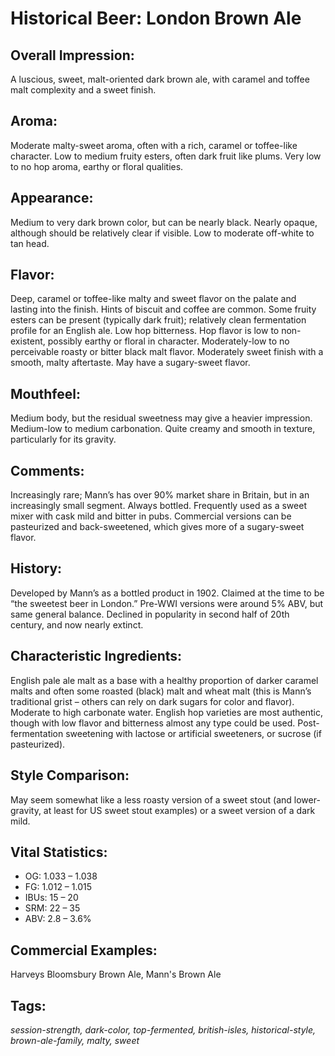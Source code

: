 # Historical Beer: London Brown Ale

## Overall Impression: 

A luscious, sweet, malt-oriented dark brown ale, with caramel and toffee malt complexity and a sweet finish.

## Aroma: 

Moderate malty-sweet aroma, often with a rich, caramel or toffee-like character. Low to medium fruity esters, often dark fruit like plums. Very low to no hop aroma, earthy or floral qualities.

## Appearance: 

Medium to very dark brown color, but can be nearly black. Nearly opaque, although should be relatively clear if visible. Low to moderate off-white to tan head.

## Flavor: 

Deep, caramel or toffee-like malty and sweet flavor on the palate and lasting into the finish. Hints of biscuit and coffee are common. Some fruity esters can be present (typically dark fruit); relatively clean fermentation profile for an English ale. Low hop bitterness. Hop flavor is low to non-existent, possibly earthy or floral in character. Moderately-low to no perceivable roasty or bitter black malt flavor. Moderately sweet finish with a smooth, malty aftertaste. May have a sugary-sweet flavor. 

## Mouthfeel: 

Medium body, but the residual sweetness may give a heavier impression. Medium-low to medium carbonation. Quite creamy and smooth in texture, particularly for its gravity.

## Comments: 

Increasingly rare; Mann’s has over 90% market share in Britain, but in an increasingly small segment. Always bottled. Frequently used as a sweet mixer with cask mild and bitter in pubs. Commercial versions can be pasteurized and back-sweetened, which gives more of a sugary-sweet flavor.

## History: 

Developed by Mann’s as a bottled product in 1902. Claimed at the time to be “the sweetest beer in London.” Pre-WWI versions were around 5% ABV, but same general balance. Declined in popularity in second half of 20th century, and now nearly extinct.

## Characteristic Ingredients: 

English pale ale malt as a base with a healthy proportion of darker caramel malts and often some roasted (black) malt and wheat malt (this is Mann’s traditional grist – others can rely on dark sugars for color and flavor). Moderate to high carbonate water. English hop varieties are most authentic, though with low flavor and bitterness almost any type could be used. Post-fermentation sweetening with lactose or artificial sweeteners, or sucrose (if pasteurized).

## Style Comparison: 

May seem somewhat like a less roasty version of a sweet stout (and lower-gravity, at least for US sweet stout examples) or a sweet version of a dark mild.

## Vital Statistics:	

- OG:	1.033 – 1.038 
- FG:	1.012 – 1.015
- IBUs:	15 – 20	
- SRM:	22 – 35	
- ABV:	2.8 – 3.6%

## Commercial Examples: 

Harveys Bloomsbury Brown Ale, Mann's Brown Ale

## Tags: 

_session-strength, dark-color, top-fermented, british-isles, historical-style, brown-ale-family, malty, sweet_
